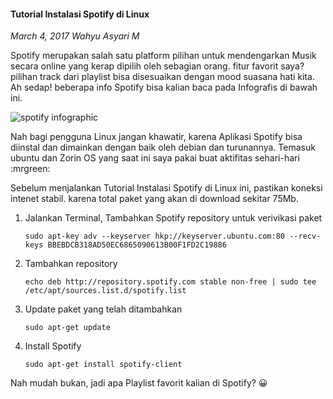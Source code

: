 #### Tutorial Instalasi Spotify di Linux
_March 4, 2017 Wahyu Asyari M_	

Spotify merupakan salah satu platform pilihan untuk mendengarkan Musik secara online yang kerap dipilih oleh sebagian orang. fitur favorit saya? pilihan track dari playlist bisa disesuaikan dengan mood suasana hati kita. Ah sedap! beberapa info Spotify bisa kalian baca pada Infografis di bawah ini.

<div class="row">
	<div class="col-sm-3"></div>
	<div class="col-sm-6">
		<div class="img-thumbnail">
			<img class="img-fluid" src="./posts/2017-03-04-tutorial-instalasi-spotify-di-linux/all-about-spotify-and-ecosport_527a5b85c6af0_w1500.jpg" alt="spotify infographic">
		</div>
	</div>
	<div class="col-sm-3"></div>
</div>

Nah bagi pengguna Linux jangan khawatir, karena Aplikasi Spotify bisa diinstal dan dimainkan dengan baik oleh debian dan turunannya. Temasuk ubuntu dan Zorin OS yang saat ini saya pakai buat aktifitas sehari-hari :mrgreen:

Sebelum menjalankan Tutorial Instalasi Spotify di Linux ini, pastikan koneksi intenet stabil. karena total paket yang akan di download sekitar 75Mb.

1. Jalankan Terminal, Tambahkan Spotify repository untuk verivikasi paket

    ```
    sudo apt-key adv --keyserver hkp://keyserver.ubuntu.com:80 --recv-keys BBEBDCB318AD50EC6865090613B00F1FD2C19886
    ```

2. Tambahkan repository

    ```
    echo deb http://repository.spotify.com stable non-free | sudo tee /etc/apt/sources.list.d/spotify.list
    ```

3. Update paket yang telah ditambahkan 

    ```
    sudo apt-get update
    ```

4. Install Spotify

    ```
    sudo apt-get install spotify-client
    ```

Nah mudah bukan, jadi apa Playlist favorit kalian di Spotify? 😀